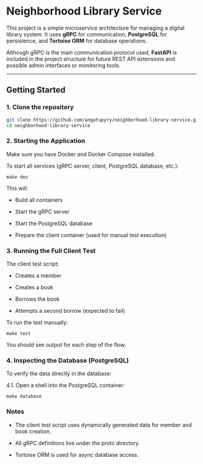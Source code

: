 # Neighborhood Library Service

This project is a simple microservice architecture for managing a digital library system. It uses **gRPC** for communication, **PostgreSQL** for persistence, and **Tortoise ORM** for database operations.

Although gRPC is the main communication protocol used, **FastAPI** is included in the project structure for future REST API extensions and possible admin interfaces or monitoring tools.

---

## Getting Started

### 1. Clone the repository

```bash
git clone https://github.com/angatupyry/neighborhood-library-service.git
cd neighborhood-library-service
```

### 2. Starting the Application

Make sure you have Docker and Docker Compose installed.

To start all services (gRPC server, client, PostgreSQL database, etc.):

```
make dev
```

This will:

- Build all containers

- Start the gRPC server

- Start the PostgreSQL database

- Prepare the client container (used for manual test execution)

### 3. Running the Full Client Test

The client test script:

- Creates a member

- Creates a book

- Borrows the book

- Attempts a second borrow (expected to fail)

To run the test manually:

```
make test
```

You should see output for each step of the flow.

### 4. Inspecting the Database (PostgreSQL)

To verify the data directly in the database:

4.1. Open a shell into the PostgreSQL container:

```
make database

```

### Notes

- The client test script uses dynamically generated data for member and book creation.

- All gRPC definitions live under the proto directory.

- Tortoise ORM is used for async database access.
